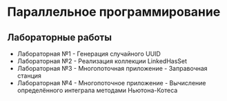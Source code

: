 # Параллельное программирование

## Лабораторные работы
- Лабораторная №1 - Генерация случайного UUID
- Лабораторная №2 - Реализация коллекции LinkedHasSet
- Лабораторная №3 - Многопоточная приложение - Заправочная станция
- Лабораторная №4 - Многопоточное приложение - Вычисление определённого интеграла методами Ньютона-Котеса
